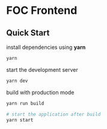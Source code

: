 # FOC Frontend

## Quick Start

install dependencies using **yarn**

```sh
yarn
```

start the development server

```sh
yarn dev
```

build with production mode

```sh
yarn run build

# start the application after build
yarn start
```
